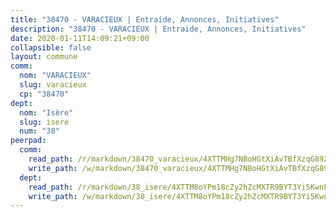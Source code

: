 ```yaml
---
title: "38470 - VARACIEUX | Entraide, Annonces, Initiatives"
description: "38470 - VARACIEUX | Entraide, Annonces, Initiatives"
date: 2020-01-11T14:09:21+09:00
collapsible: false
layout: commune
comm:
  nom: "VARACIEUX"
  slug: varacieux
  cp: "38470"
dept:
  nom: "Isère"
  slug: isere
  num: "38"
peerpad:
  comm:
    read_path: /r/markdown/38470_varacieux/4XTTMHg7NBoHGtXiAvTBfXzqG89ZMSaGbGFsGcic7NdZaSBTc
    write_path: /w/markdown/38470_varacieux/4XTTMHg7NBoHGtXiAvTBfXzqG89ZMSaGbGFsGcic7NdZaSBTc-K3TgUtAqSpCMPBuwJd47dYhkz3WudvA5sHaLS4oiKCDEK72ewvskyoaae5iGRWBPRZ2R3ddP8fBq6TH2VW2bHDs8oUKrXaCyTLDCfMqRh3eeRDcs91nFcAF5m8Y6VmpjdXeyUVMQ
  dept:
    read_path: /r/markdown/38_isere/4XTTM8oYPm18cZy2hZcMXTR9BYT3Yi5KwnFvpXu1TXaRq7Q3V
    write_path: /w/markdown/38_isere/4XTTM8oYPm18cZy2hZcMXTR9BYT3Yi5KwnFvpXu1TXaRq7Q3V-K3TgUoSzs2JpJwfbzBvgU8N95mHo7JXz7NbEctNRM3EDb2iYHA4maKm3pRQwmboULLPnLFTEhRgTawPTWpmxTxKbTwDgAEzA9tUHjpudQTWdKWfdVSegAo77eCwhXTaVG7AyUZEs
---
```


